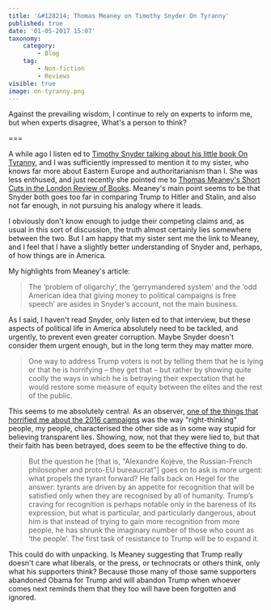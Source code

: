 ```yaml
---
title: '&#128214; Thomas Meaney on Timothy Snyder On Tyranny'
published: true
date: '01-05-2017 15:07'
taxonomy:
    category:
        - Blog
    tag:
        - Non-fiction
        - Reviews
visible: true
image: on-tyranny.png
---
```


Against the prevailing wisdom, I continue to rely on experts to inform me, but when experts disagree, What's a person to think?

===

A while ago I listen ed to [Timothy Snyder talking about his little book On Tyranny](http://radioopensource.org/survivors-guide-tyranny/), and I was sufficiently impressed to mention it to my sister, who knows far more about Eastern Europe and authoritarianism than I. She was less enthused, and just recently she pointed me to [Thomas Meaney's Short Cuts in the London Review of Books](https://www.lrb.co.uk/v39/n09/thomas-meaney/short-cuts). Meaney's main point seems to be that Snyder both goes too far in comparing Trump to Hitler and Stalin, and also not far enough, in not pursuing his analogy where it leads.

I obviously don't know enough to judge their competing claims and, as usual in this sort of discussion, the truth almost certainly lies somewhere between the two. But I am happy that my sister sent me the link to Meaney, and I feel that I have a slightly better understanding of Snyder and, perhaps, of how things are in America.

My highlights from Meaney's article:

> The ‘problem of oligarchy’, the ‘gerrymandered system’ and the ‘odd American idea that giving money to political campaigns is free speech’ are asides in Snyder’s account, not the main business.

As I said, I haven't read Snyder, only listen ed to that interview, but these aspects of political life in America absolutely need to be tackled, and urgently, to prevent even greater corruption. Maybe Snyder doesn't consider them urgent enough, but in the long term they may matter more.

> One way to address Trump voters is not by telling them that he is lying or that he is horrifying – they get that – but rather by showing quite coolly the ways in which he is betraying their expectation that he would restore some measure of equity between the elites and the rest of the public.

This seems to me absolutely central. As an observer, [one of the things that horrified me about the 2016 campaigns](https://www.jeremycherfas.net/blog/in-the-mind-of-the-body-politic) was the way "right-thinking" people, my people, characterised the other side as in some way stupid for believing transparent lies. Showing, now, not that they were lied to, but that their faith has been betrayed, does seem to be the effective thing to do.

> But the question he [that is, "Alexandre Kojève, the Russian-French philosopher and proto-EU bureaucrat"] goes on to ask is more urgent: what propels the tyrant forward? He falls back on Hegel for the answer: tyrants are driven by an appetite for recognition that will be satisfied only when they are recognised by all of humanity. Trump’s craving for recognition is perhaps notable only in the bareness of its expression, but what is particular, and particularly dangerous, about him is that instead of trying to gain more recognition from more people, he has shrunk the imaginary number of those who count as ‘the people’. The first task of resistance to Trump will be to expand it.

This could do with unpacking. Is Meaney suggesting that Trump really doesn't care what liberals, or the press, or technocrats or others think, only what his supporters think? Because those many of those same supporters abandoned Obama for Trump and will abandon Trump when whoever comes next reminds them that they too will have been forgotten and ignored.
